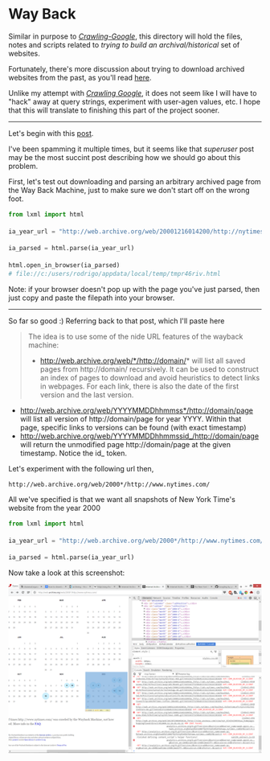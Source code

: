Way Back
========

Similar in purpose to [*Crawling-Google*](../Crawling-Google), this directory will
hold the files, notes and scripts related to *trying to build an archival/historical*
set of websites.

Fortunately, there's more discussion about trying to download archived websites from
the past, as you'll read [here](http://superuser.com/questions/828907/how-to-download-a-website-from-the-archive-org-wayback-machine).

Unlike my attempt with [*Crawling Google*](../Crawling-Google#bitter-sweet-conclusion),
it does not seem like I will have to "hack" away at query strings, experiment with
user-agen values, etc. I hope that this will translate to finishing this part of the
project sooner.

---

Let's begin with this [post](http://superuser.com/questions/828907/how-to-download-a-website-from-the-archive-org-wayback-machine).

I've been spamming it multiple times, but it seems like that *superuser* post may be the most succint
post describing how we should go about this problem.

First, let's test out downloading and parsing an arbitrary archived page from the Way Back Machine,
just to make sure we don't start off on the wrong foot.

```python
from lxml import html

ia_year_url = "http://web.archive.org/web/20001216014200/http://nytimes.com"

ia_parsed = html.parse(ia_year_url)

html.open_in_browser(ia_parsed)
# file://c:/users/rodrigo/appdata/local/temp/tmpr46riv.html
```

Note: if your browser doesn't pop up with the page you've just parsed, then just copy and paste
the filepath into your browser.

---

So far so good :) Referring back to that post, which I'll paste here

> The idea is to use some of the nide URL features of the wayback machine:
>
> * http://web.archive.org/web/*/http://domain/* will list all saved pages from http://domain/ recursively. It can be used to construct an index of pages to download and avoid heuristics to detect links in webpages. For each link, there is also the date of the first version and the last version.
* http://web.archive.org/web/YYYYMMDDhhmmss*/http://domain/page will list all version of http://domain/page for year YYYY. Within that page, specific links to versions can be found (with exact timestamp)
* http://web.archive.org/web/YYYYMMDDhhmmssid_/http://domain/page will return the unmodified page http://domain/page at the given timestamp. Notice the id_ token.


Let's experiment with the following url then,

    http://web.archive.org/web/2000*/http://www.nytimes.com/

All we've specified is that we want all snapshots of New York Time's website from the year 2000

```python
from lxml import html

ia_year_url = "http://web.archive.org/web/2000*/http://www.nytimes.com/"

ia_parsed = html.parse(ia_year_url)
```

Now take a look at this screenshot:

![Way Back makes it easy](pictures/way-back-makes-it-easy.png?raw=true "Way Back makes it easy")

